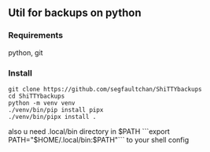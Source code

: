 ## Util for backups on python

### Requirements
python, git

### Install
```
git clone https://github.com/segfaultchan/ShiTTYbackups
cd ShiTTYbackups
python -m venv venv
./venv/bin/pip install pipx
./venv/bin/pipx install .
```
also u need .local/bin directory in $PATH
```export PATH="$HOME/.local/bin:$PATH"``` to your shell config
